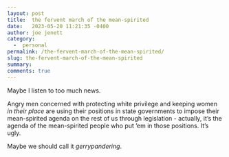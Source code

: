 ```yaml
---
layout: post
title:  the fervent march of the mean-spirited
date:   2023-05-20 11:21:35 -0400
author: joe jenett
category:
  -  personal
permalink: /the-fervent-march-of-the-mean-spirited/
slug: the-fervent-march-of-the-mean-spirited
summary: 
comments: true
---
```

<p>
Maybe I listen to too much news.
</p>
<p>
Angry men concerned with protecting white privilege and keeping women <em>in their place</em> are using their positions in state governments to impose their mean-spirited agenda on the rest of us through legislation - actually, it’s the agenda of the mean-spirited people who put ’em in those positions. It’s ugly.
</p>
<p>
Maybe we should call it <em>gerrypandering</em>.
</p>

<a href="https://brid.gy/publish/mastodon"></a>
